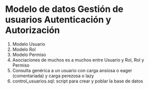 # Modelo de datos Gestión de usuarios Autenticación y Autorización
1. Modelo Usuario
2. Modelo Rol
3. Modelo Permiso
4. Asociaciones de muchos es a muchos entre Usuario y Rol, Rol y Permiso
5. Consulta genérica a un usuario con carga ansiosa o eager (comentariada) y carga perezosa o lazy
6. control_usuarios.sql: script para crear y poblar la base de datos